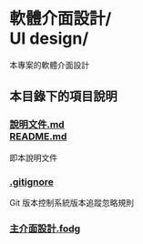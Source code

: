 # 軟體介面設計/<br>UI design/
本專案的軟體介面設計

## 本目錄下的項目說明
### [說明文件.md<br>README.md](README.md)
即本說明文件

### [.gitignore](.gitignore)
Git 版本控制系統版本追蹤忽略規則

### [主介面設計.fodg](主介面設計.fodg)